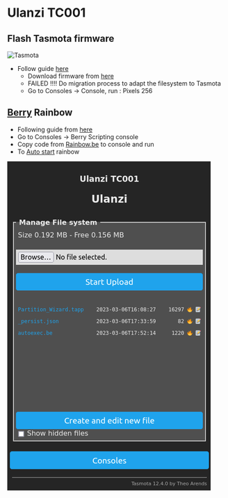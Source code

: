 # Ulanzi TC001

## Flash Tasmota firmware
![Tasmota](https://templates.blakadder.com/assets/images/logo.svg)
* Follow guide [here](https://templates.blakadder.com/ulanzi_TC001.html)
    * Download firmware from [here](http://ota.tasmota.com/tasmota32/release/)
    * FAILED !!!! Do migration process to adapt the filesystem to Tasmota 
    * Go to Consoles -> Console, run : Pixels 256

## [Berry](https://tasmota.github.io/docs/Berry/) Rainbow
* Following guide from [here](https://tasmota.github.io/docs/Berry_Addressable-LED/)
* Go to Consoles -> Berry Scripting console
* Copy code from [Rainbow.be](Rainbow.be) to console and run
* To [Auto start](https://tasmota.github.io/docs/UFS/#autoexecbe) rainbow

![](doc/Ulanzi_Manage_File_system.png)
